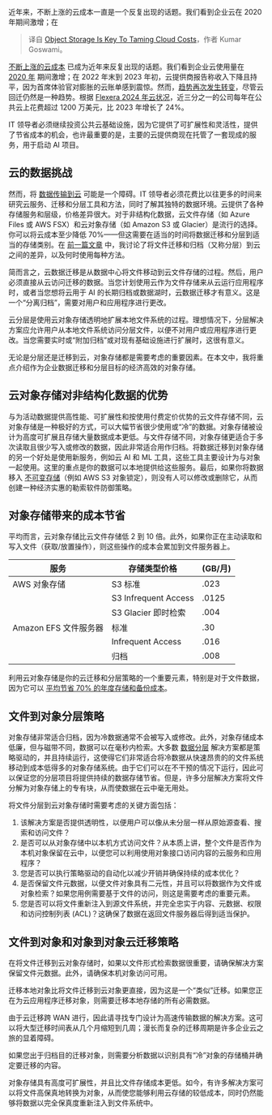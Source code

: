
<!--
title: 对象存储是控制云成本的关键
cover: https://cdn.thenewstack.io/media/2024/06/8b8c9da1-mountain-8079469_1280.jpg
-->

近年来，不断上涨的云成本一直是一个反复出现的话题。我们看到企业云在 2020 年期间激增；在

> 译自 [Object Storage Is Key To Taming Cloud Costs](https://thenewstack.io/object-storage-is-key-to-taming-cloud-costs/)，作者 Kumar Goswami。

[不断上涨的云成本](https://thenewstack.io/cloud-native-observability-fighting-rising-costs-incidents/) 已成为近年来反复出现的话题。我们看到企业云使用量在 [2020 年](https://thenewstack.io/cloud-dominated-decade-will-2020/) 期间激增；在 2022 年末到 2023 年初，云提供商报告称收入下降且持平，因为首席体验官对膨胀的云账单感到震惊。然而，[趋势再次发生转变](https://thenewstack.io/answers-to-the-5-most-common-cloud-cost-optimization-questions/)，尽管云回迁仍然是一种趋势。根据 [Flexera 2024 年云状况](https://info.flexera.com/CM-REPORT-State-of-the-Cloud?lead_source=Organic%2520Search)，近三分之一的公司每年在公共云上花费超过 1200 万美元，比 2023 年增长了 24%。

IT 领导者必须继续投资公共云基础设施，因为它提供了可扩展性和灵活性，提供了节省成本的机会，也许最重要的是，主要的云提供商现在托管了一套现成的服务，用于启动 AI 项目。

## 云的数据挑战

然而，将 [数据传输到云](https://thenewstack.io/cloud-data-migration-or-cloud-data-tiering/) 可能是一个障碍。IT 领导者必须花费比以往更多的时间来研究云服务、迁移和分层工具和方法，同时了解其独特的数据环境。云提供了各种存储服务和层级，价格差异很大。对于非结构化数据，云文件存储（如 Azure Files 或 AWS FSX）和云对象存储（如 Amazon S3 或 Glacier）是流行的选择。你可以将云成本至少降低 70%——但这需要在适当的时间将数据迁移和分层到适当的存储类别。在 [前一篇文章](https://thenewstack.io/cloud-data-migration-or-cloud-data-tiering/) 中，我讨论了将文件迁移和归档（又称分层）到云之间的差异，以及何时使用每种方法。

简而言之，云数据迁移是从数据中心将文件移动到云文件存储的过程。然后，用户必须直接从云访问迁移的数据。当您计划使用云作为文件存储来从云运行应用程序时，或者当您想将云用于 AI 的长期归档或数据湖时，云数据迁移才有意义。这是一个“分离归档”，需要对用户和应用程序进行更改。

云分层是使用云对象存储透明地扩展本地文件系统的过程。理想情况下，分层解决方案应允许用户从本地文件系统访问分层文件，以便不对用户或应用程序进行更改。当您需要实时或“附加归档”或对现有基础设施进行扩展时，这很有意义。

无论是分层还是迁移到云，对象存储都是需要考虑的重要因素。在本文中，我将重点介绍作为企业数据迁移和分层目标的经济高效的对象存储。

## 云对象存储对非结构化数据的优势

与为活动数据提供高性能、可扩展性和按使用付费定价优势的云文件存储不同，云对象存储是一种极好的方式，可以大幅节省很少使用或“冷”的数据。对象存储被设计为高度可扩展且存储大量数据成本更低。与文件存储不同，对象存储更适合于多次读取且很少写入或修改的数据，因此非常适合用作归档。将数据迁移到对象存储的另一个好处是使用新服务，例如云 AI 和 ML 工具，这些工具主要设计为与对象一起使用。这里的重点是你的数据可以本地提供给这些服务。最后，如果你将数据移入 [不可变存储](https://www.komprise.com/glossary_terms/immutable-storage/)（例如 AWS S3 对象锁定），则没有人可以修改或删除它，从而创建一种经济实惠的勒索软件防御策略。

## 对象存储带来的成本节省

平均而言，云对象存储比云文件存储低 2 到 10 倍。此外，如果你正在主动读取和写入文件（获取/放置操作），则这些操作的成本会累加到文件服务器上。

| 服务 | 存储类型价格 | (GB/月) |
|---|---|---|
| AWS 对象存储 | S3 标准 | .023 |
|  | S3 Infrequent Access | .0125 |
|  | S3 Glacier 即时检索 | .004 |
| Amazon EFS 文件服务器 | 标准 | .30 |
|  | Infrequent Access | .016 |
|  | 归档 | .008 |

利用云对象存储是你的云迁移和分层策略的一个重要元素，特别是对于文件数据，因为它可以 [平均节省 70% 的年度存储和备份成本](https://techcommunity.microsoft.com/t5/azure-storage-blog/how-to-save-70-on-file-data-costs/ba-p/3799616)。
## 文件到对象分层策略

对象存储非常适合归档，因为冷数据通常不会被写入或修改。此外，对象存储成本低廉，但与磁带不同，数据可以在毫秒内检索。大多数 [数据分层](https://www.komprise.com/glossary_terms/data-tiering/) 解决方案都是策略驱动的，并且持续运行，这使得它们非常适合将冷数据从快速昂贵的的文件系统移动到成本低得多的对象存储系统。由于它们可以在不干预的情况下运行，因此可以保证您的分层项目将提供持续的数据存储节省。但是，许多分层解决方案将文件分解为对象存储上的专有块，从而使数据在云中毫无用处。

将文件分层到云对象存储时需要考虑的关键方面包括：

1. 该解决方案是否提供透明性，以便用户可以像从未分层一样从原始源查看、搜索和访问文件？
2. 是否可以从对象存储中以本机方式访问文件？从本质上讲，整个文件是否作为本机对象保留在云中，以便您可以利用使用对象接口访问内容的云服务和应用程序？
3. 您是否可以执行策略驱动的自动化以减少开销并确保持续的成本优化？
4. 是否保留文件元数据，以便文件对象具有二元性，并且可以将数据作为文件或对象检索？如果您用例需要基于文件的访问，则这是需要考虑的重要元素。
5. 您是否可以将文件重新注入到源文件系统，并完全忠实于内容、元数据、权限和访问控制列表 (ACL)？这确保了数据在返回文件服务器后得到适当保护。

## 文件到对象和对象到对象云迁移策略

在将文件迁移到云对象存储时，如果以文件形式检索数据很重要，请确保解决方案保留文件元数据。此外，请确保本机对象访问可用。

迁移本地对象比将文件迁移到云对象更直接，因为这是一个“类似”迁移。如果您正在为云应用程序迁移对象，则需要迁移本地存储的所有必需数据。

由于云迁移跨 WAN 进行，因此请寻找专门设计为高速传输数据的解决方案。这可以将大型迁移时间表从几个月缩短到几周；漫长而复杂的迁移周期是许多企业云之旅的显着障碍。

如果您出于归档目的迁移对象，则需要分析数据以识别具有“冷”对象的存储桶并确定要迁移的内容。

对象存储具有高度可扩展性，并且比文件存储成本更低。如今，有许多解决方案可以将文件高保真地转换为对象，从而使您能够利用云存储的较低成本，同时仍然能够将数据以完全保真度重新注入到文件系统中。

